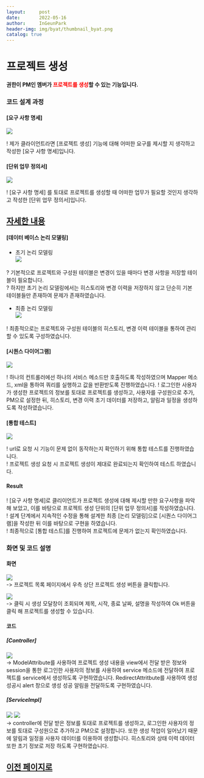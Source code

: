 ```yaml
---
layout:     post
date:       2022-05-16
author:     InGeunPark
header-img: img/byat/thumbnail_byat.png
catalog: true
---
```


# 프로젝트 생성

<p style="font-weight:bold">권한이 PM인 멤버가 <font style="color: red;">프로젝트를 생성</font>할 수 있는 기능입니다. </p>

### 코드 설계 과정

#### [요구 사항 명세]
<img src="../../../../img/byat/projectRegist/project-regist_1.PNG"> <br>

! 제가 클라이언트라면 [프로젝트 생성] 기능에 대해 어떠한 요구를 제시할 지 생각하고 작성한 [요구 사항 명세]입니다.

#### [단위 업무 정의서] 

<img src="../../../../img/byat/projectRegist/project-regist_2.PNG"> <br>

! [요구 사항 명세] 를 토대로 프로젝트를 생성할 때 어떠한 업무가 필요할 것인지 생각하고 작성한 [단위 업무 정의서]입니다.

## [자세한 내용](https://www.notion.so/64f066b6ee4948f0926f0790b553dcad)

#### [데이터 베이스 논리 모델링]
- 초기 논리 모델링 <br>
<img src="../../../../img/byat/selectProjectList/project-list_3.png"> <br>

? 기본적으로 프로젝트와 구성원 테이블은 변경이 있을 때마다 변경 사항을 저장할 테이블이 필요합니다. <br>
? 하지만 초기 논리 모델링에서는 히스토리와 변경 이력을 저장하지 않고 단순히 기본 테이블들만 존재하여 문제가 존재하였습니다.

- 최종 논리 모델링 <br>
<img src="../../../../img/byat/selectProjectList/project-list_4.PNG"> <br>

! 최종적으로는 프로젝트와 구성원 테이블의 히스토리, 변경 이력 테이블을 통하여 관리할 수 있도록 구성하였습니다.

#### [시퀀스 다이어그램]

<img src="../../../../img/byat/projectRegist/project-regist_3.PNG"> <br>

! 하나의 컨트롤러에선 하나의 서비스 메소드만 호출하도록 작성하였으며 Mapper 메소드, xml을 통하여 쿼리를 실행하고 값을 반환받도록 진행하였습니다.
! 로그인한 사용자가 생성한 프로젝트의 정보를 토대로 프로젝트를 생성하고, 사용자를 구성원으로 추가, PM으로 설정한 뒤, 히스토리, 변경 이력 초기 데이터를 저장하고, 알림과 일정을 생성하도록 작성하였습니다.

#### [통합 테스트]

<img src="../../../../img/byat/projectRegist/project-regist_4.PNG"> <br>

! url로 요청 시 기능이 문제 없이 동작하는지 확인하기 위해 통합 테스트를 진행하였습니다. <br>
! 프로젝트 생성 요청 시 프로젝트 생성이 제대로 완료되는지 확인하여 테스트 하였습니다.

#### Result
! [요구 사항 명세]로 클리이언트가 프로젝트 생성에 대해 제시할 만한 요구사항을 파악해 보았고, 이를 바탕으로 프로젝트 생성 단위의 [단위 업무 정의서]를 작성하였습니다.  <br>
! 설계 단계에서 지속적인 수정을 통해 설계한 최종 [논리 모델링]으로  [시퀀스 다이어그램]을 작성한 뒤 이를 바탕으로 구현을 하였습니다. <br>
! 최종적으로 [통합 테스트]를 진행하여 프로젝트에 문제가 없는지 확인하였습니다.

### 화면 및 코드 설명

#### 화면
<img src="../../../../img/byat/projectRegist/project-regist_5.PNG"> <br>
-> 프로젝트 목록 페이지에서 우측 상단 프로젝트 생성 버튼을 클릭합니다. <br>

<img src="../../../../img/byat/projectRegist/project-regist_6.PNG"> <br>
-> 클릭 시 생성 모달창이 조회되며 제목, 시작, 종료 날짜, 설명을 작성하여 Ok 버튼을 클릭 해 프로젝트를 생성할 수 있습니다.

#### 코드

##### [Controller]
<img src="../../../../img/byat/projectRegist/project-regist_7.PNG"> <br>
-> ModelAttribute를 사용하여 프로젝트 생성 내용을 view에서 전달 받은 정보와 session을 통한 로그인한 사용자의 정보를 사용하여 service 메소드에 전달하여 프로젝트를 service에서 생성하도록 구현하였습니다. RedirectAttritbute를 사용하여 생성 성공시 alert 창으로 생성 성공 알림을 전달하도록 구현하였습니다.

##### [ServiceImpl]
<img src="../../../../img/byat/projectRegist/project-regist_8.PNG">
<img src="../../../../img/byat/projectRegist/project-regist_9.PNG"><br>
-> controller에 전달 받은 정보를 토대로 프로젝트를 생성하고, 로그인한 사용자의 정보를 토대로 구성원으로 추가하고 PM으로 설정합니다. 또한 생성 작업이 일어났기 때문에 알림과 일정을 사용자 데이터를 이용하여 생성합니다. 히스토리와 상태 이력 데이터 또한 초기 정보로 저장 하도록 구현하였습니다.

## [이전 페이지로](https://ingeunpark.github.io/2022/05/16/byat/#list)



